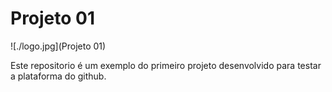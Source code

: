 # Projeto 01

![./logo.jpg](Projeto 01)

Este repositorio é um exemplo do primeiro projeto desenvolvido para testar a plataforma do github.
